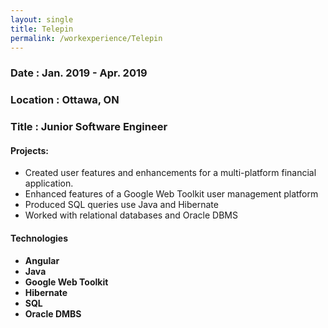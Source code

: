 ```yaml
---
layout: single
title: Telepin
permalink: /workexperience/Telepin
---
```

### Date : Jan. 2019 - Apr. 2019
### Location : Ottawa, ON
### Title : Junior Software Engineer

#### Projects:
* Created user features and enhancements for a multi-platform financial application.
* Enhanced features of a Google Web Toolkit user management platform
* Produced SQL queries use Java and Hibernate
* Worked with relational databases and Oracle DBMS

#### Technologies
* **Angular**
* **Java**
* **Google Web Toolkit**
* **Hibernate**
* **SQL**
* **Oracle DMBS**